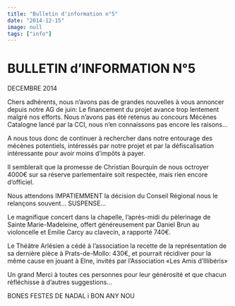 ```yaml
---
title: "Bulletin d'information n°5"
date: "2014-12-15"
image: null
tags: ["info"]
---
```


# BULLETIN d’INFORMATION N°5

DECEMBRE 2014

Chers adhérents, nous n’avons pas de grandes nouvelles à vous annoncer depuis notre AG de juin:
Le financement du projet avance trop lentement malgré nos efforts.
Nous n’avons pas été retenus au concours Mécènes Catalogne lancé par la CCI, nous n’en connaissons pas encore les raisons…

A nous tous donc de continuer à rechercher dans notre entourage des mécènes potentiels, intéressés par notre projet et par la défiscalisation intéressante pour avoir moins d’impôts à payer.

Il semblerait que la promesse de Christian Bourquin de nous octroyer 4000€ sur sa réserve parlementaire soit respectée, mais rien encore d’officiel.

Nous attendons IMPATIEMMENT la décision du Conseil Régional nous le relançons souvent… SUSPENSE…

Le magnifique concert dans la chapelle, l’après-midi du pèlerinage de Sainte Marie-Madeleine, offert généreusement par Daniel Brun au violoncelle et Emilie Carcy au clavecin, a rapporté 740€.

Le Théâtre Arlésien a cédé à l’association la recette de la représentation de sa dernière pièce à Prats-de-Mollo: 430€, et pourrait récidiver pour la même cause en jouant à Elne, invités par l’Association «Les Amis d’Illibéris»

Un grand Merci à toutes ces personnes pour leur générosité et que chacun réfléchisse à d’autres suggestions…

BONES FESTES DE NADAL i BON ANY NOU
